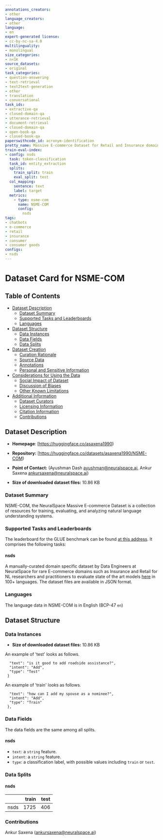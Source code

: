```yaml
---
annotations_creators:
- other
language_creators:
- other
language:
- en
expert-generated license:
- cc-by-nc-sa-4.0
multilinguality:
- monolingual
size_categories:
- n<1K 
source_datasets:
- original 
task_categories:
- question-answering
- text-retrieval
- text2text-generation
- other
- translation
- conversational
task_ids:
- extractive-qa
- closed-domain-qa
- utterance-retrieval
- document-retrieval
- closed-domain-qa
- open-book-qa
- closed-book-qa 
paperswithcode_id: acronym-identification
pretty_name: Massive E-commerce Dataset for Retail and Insurance domain.
train-eval-index:
- config: nsds
  task: token-classification 
  task_id: entity_extraction
  splits: 
    train_split: train
    eval_split: test
  col_mapping:
    sentence: text
    label: target
  metrics:
    - type: nsme-com
      name: NSME-COM
      config:
        nsds
tags:
- chatbots
- e-commerce
- retail
- insurance
- consumer
- consumer goods
configs:
- nsds
---
```

# Dataset Card for NSME-COM

## Table of Contents

- [Dataset Description](#dataset-description)
  - [Dataset Summary](#dataset-summary)
  - [Supported Tasks and Leaderboards](#supported-tasks-and-leaderboards)
  - [Languages](#languages)
- [Dataset Structure](#dataset-structure)
  - [Data Instances](#data-instances)
  - [Data Fields](#data-fields)
  - [Data Splits](#data-splits)
- [Dataset Creation](#dataset-creation)
  - [Curation Rationale](#curation-rationale)
  - [Source Data](#source-data)
  - [Annotations](#annotations)
  - [Personal and Sensitive Information](#personal-and-sensitive-information)
- [Considerations for Using the Data](#considerations-for-using-the-data)
  - [Social Impact of Dataset](#social-impact-of-dataset)
  - [Discussion of Biases](#discussion-of-biases)
  - [Other Known Limitations](#other-known-limitations)
- [Additional Information](#additional-information)
  - [Dataset Curators](#dataset-curators)
  - [Licensing Information](#licensing-information)
  - [Citation Information](#citation-information)
  - [Contributions](#contributions)

## Dataset Description

- **Homepage**: [https://huggingface.co/asaxena1990)
- **Repository:** [https://huggingface.co/datasets/asaxena1990/NSME-COM)
- **Point of Contact:** (Ayushman Dash <ayushman@neuralspace.ai>, Ankur Saxena <ankursaxena@neuralspace.ai>)

- **Size of downloaded dataset files:** 10.86 KB

### Dataset Summary

NSME-COM, the NeuralSpace Massive E-commerce Dataset is a collection of resources for training, evaluating, and analyzing natural language understanding systems.

### Supported Tasks and Leaderboards

The leaderboard for the GLUE benchmark can be found [at this address](https://gluebenchmark.com/). It comprises the following tasks:

#### nsds

A manually-curated domain specific dataset by Data Engineers at NeuralSpace for rare E-commerce domains such as Insurance and Retail for NL researchers and practitioners to evaluate state of the art models [here](https://www.neuralspace.ai/) in 100+ languages. The dataset files are available in JSON format.

### Languages

The language data in NSME-COM is in English (BCP-47 `en`)

## Dataset Structure

### Data Instances

- **Size of downloaded dataset files:** 10.86 KB

An example of 'test' looks as follows.

``` {
  "text": "is it good to add roadside assistance?",
  "intent": "Add",
  "type": "Test"
 }
 ```

An example of 'train' looks as follows.

```{
  "text": "how can I add my spouse as a nominee?",
  "intent": "Add",
  "type": "Train"
 },
```

### Data Fields

The data fields are the same among all splits.

#### nsds

- `text`: a `string` feature.
- `intent`: a `string` feature.
- `type`: a classification label, with possible values including `train` or `test`.

### Data Splits

#### nsds
|    |train|test|
|----|----:|---:|
|nsds| 1725| 406|

### Contributions
Ankur Saxena (ankursaxena@neuralspace.ai)